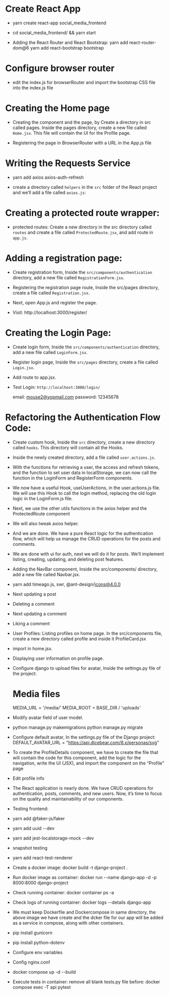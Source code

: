 # Create React App

* yarn create react-app social_media_frontend

* cd social_media_frontend/ && yarn start

* Adding the React Router and React Bootstrap: 
    yarn add react-router-dom@6
    yarn add react-bootstrap bootstrap

# Configure browser router

* edit the index.js for browserRouter and import the bootstrap CSS file into the index.js file

# Creating the Home page

* Creating the component and the page, by Create a directory in src called pages. Inside the pages directory, create a new file called `Home.jsx`. This file will contain the UI for the Profile page.

* Registering the page in BrowserRouter with a URL in the App.js file

# Writing the Requests Service

* yarn add axios axios-auth-refresh 

* create a directory called `helpers` in the `src` folder of the React project and we’ll add a file called `axios.js`:

# Creating a protected route wrapper:

* protected routes: Create a new directory in the src directory called `routes` and create a file called `ProtectedRoute.jsx`, and add route in `app.js`.

# Adding a registration page:

* Create registration form, Inside the `src/components/authentication` directory, add a new file called `RegistrationForm.jsx`.

* Registering the registration page route, Inside the src/pages directory, create a file called `Registration.jsx`.

* Next, open App.js and register the page.

* Visit: http://localhost:3000/register/

# Creating the Login Page:

* Create login form, Inside the `src/components/authentication` directory, add a new file called `LoginForm.jsx`.

* Register login page, Inside the `src/pages` directory, create a file called `Login.jsx`.

* Add route to app.jsx.

* Test Login: `http://localhost:3000/login/`

    email: mouse2@yopmail.com
    password: 12345678

# Refactoring the Authentication Flow Code:

* Create custom hook, Inside the `src` directory, create a new directory called `hooks`. This directory will contain all the Hooks.

* Inside the newly created directory, add a file called `user.actions.js`.

* With the functions for retrieving a user, the access and refresh tokens, and the function to set user data in localStorage, we can now call the function in the LoginForm and RegisterForm components.

* We now have a useful Hook, useUserActions, in the user.actions.js file. We will use this Hook to call the login method, replacing the old login logic in the LoginForm.js file.

* Next, we use the other utils functions in the axios helper and the ProtectedRoute component

* We will also tweak axios helper.

* And we are done. We have a pure React logic for the authentication flow, which will help us manage the CRUD operations for the posts and comments.

* We are done with ui for auth, next we will do it for posts. We’ll implement listing, creating, updating, and deleting post features.





* Adding the NavBar component, Inside the src/components/ directory, add a new file called Navbar.jsx. 

* yarn add timeago.js, swr, @ant-design/icons@4.0.0

* Next updating a post

* Deleting a comment

* Next updating a comment

* Liking a comment

* User Profiles: Listing profiles on home page. In the src/components file, create a new directory called profile and inside it ProfileCard.jsx 

* import in home.jsx.

* Displaying user information on profile page.

* Configure django to upload files for avatar, Inside the settings.py file of the project:
    # Media files
    MEDIA_URL = '/media/'
    MEDIA_ROOT = BASE_DIR / 'uploads'

* Modify avatar field of user model.

* python manage.py makemigrations
python manage.py migrate

* Configure default avatar, In the settings.py file of the Django project:
    DEFAULT_AVATAR_URL = "https://api.dicebear.com/8.x/personas/svg"

* To create the ProfileDetails component, we have to create the file that will contain the code for this component, add the logic for the navigation, write the UI (JSX), and import the component on the “Profile” page

* Edit profile info

* The React application is nearly done. We have CRUD operations for authentication, posts, comments, and new users. Now, it’s time to focus on the quality and maintainability of our components.

* Testing frontend: 
* yarn add @faker-js/faker 
* yarn add uuid --dev
* yarn add jest-localstorage-mock --dev

* snapshot testing
* yarn add react-test-renderer

* Create a docker image:
    docker build -t django-project .

* Run docker image as container:
    docker run --name django-app -d -p 8000:8000 django-project

* Check running container:
    docker container ps -a

* Check logs of running container:
    docker logs --details django-app

* We must keep Dockerfile and Dockercompose in same directory, the above image we have create and the dcker file for our app will be added as a service in compose, along with other containers.

* pip install gunicorn
* pip install python-dotenv

* Configure env variables

* Config nginx.conf

* docker compose up -d --build

* Execute tests in container: remove all blank tests.py file before: 
    docker compose exec -T api pytest

